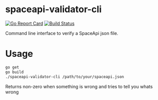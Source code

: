 spaceapi-validator-cli
==
[![Go Report Card](https://goreportcard.com/badge/github.com/gidsi/spaceapi-validator-cli)](https://goreportcard.com/report/github.com/gidsi/spaceapi-validator-cli)
[![Build Status](https://travis-ci.org/gidsi/spaceapi-validator-cli.svg?branch=master)](https://travis-ci.org/gidsi/spaceapi-validator-cli)

Command line interface to verify a SpaceApi json file.

Usage
==
```bash
go get
go build
./spaceapi-validator-cli /path/to/your/spaceapi.json
```

Returns non-zero when something is wrong and tries to tell you whats wrong

